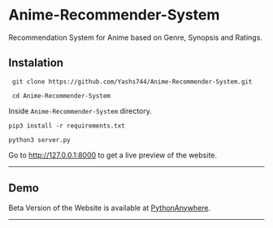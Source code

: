 # Anime-Recommender-System
Recommendation System for Anime based on Genre, Synopsis and Ratings.

## Instalation

```shell
 git clone https://github.com/Yashs744/Anime-Recommender-System.git
 
 cd Anime-Recommender-System
```

Inside `Anime-Recommender-System` directory.
```shell
pip3 install -r requirements.txt

python3 server.py
```

Go to http://127.0.0.1:8000 to get a live preview of the website.

---

## Demo


Beta Version of the Website is available at [PythonAnywhere](http://animerecommendation.pythonanywhere.com/).

---
